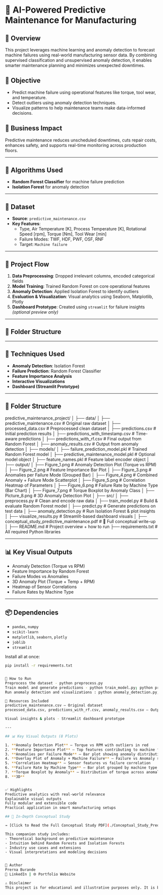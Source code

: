 # 🔧 AI-Powered Predictive Maintenance for Manufacturing

## 📌 Overview
This project leverages machine learning and anomaly detection to forecast machine failures using real-world manufacturing sensor data. By combining supervised classification and unsupervised anomaly detection, it enables smarter maintenance planning and minimizes unexpected downtimes.

## 🚀 Objective
- Predict machine failure using operational features like torque, tool wear, and temperature.
- Detect outliers using anomaly detection techniques.
- Visualize patterns to help maintenance teams make data-informed decisions.

## 💼 Business Impact
Predictive maintenance reduces unscheduled downtimes, cuts repair costs, enhances safety, and supports real-time monitoring across production floors.

---

## 🧠 Algorithms Used
- **Random Forest Classifier** for machine failure prediction
- **Isolation Forest** for anomaly detection

---

## 🧪 Dataset
- **Source**: `predictive_maintenance.csv`
- **Key Features**:
  - Type, Air Temperature [K], Process Temperature [K], Rotational Speed [rpm], Torque [Nm], Tool Wear [min]
  - Failure Modes: TWF, HDF, PWF, OSF, RNF
  - Target: `Machine failure`

---

## 🔄 Project Flow
1. **Data Preprocessing**: Dropped irrelevant columns, encoded categorical fields
2. **Model Training**: Trained Random Forest on core operational features
3. **Anomaly Detection**: Applied Isolation Forest to identify outliers
4. **Evaluation & Visualization**: Visual analytics using Seaborn, Matplotlib, Plotly
5. **Dashboard Prototype**: Created using `streamlit` for failure insights *(optional preview only)*

---

## 📂 Folder Structure
---

## 🧠 Techniques Used
- **Anomaly Detection**: Isolation Forest
- **Failure Prediction**: Random Forest Classifier
- **Feature Importance Analysis**
- **Interactive Visualizations**
- **Dashboard (Streamlit Prototype)**

---

## 📂 Folder Structure
predictive_maintenance_project/
│
├── data/
│   ├── predictive_maintenance.csv             # Original raw dataset
│   ├── processed_data.csv                     # Preprocessed clean dataset
│   ├── predictions.csv                        # Initial prediction results
│   ├── predictions_with_timestamp.csv         # Time-aware predictions
│   ├── predictions_with_rf.csv                # Final output from Random Forest
│   ├── anomaly_results.csv                    # Output from anomaly detection
│
├── models/
│   ├── failure_prediction_model.pkl           # Trained Random Forest model
│   ├── predictive_maintenance_model.pkl       # Optional model object
│   ├── feature_names.pkl                      # Feature label encoder object
│
├── output/
│   ├── Figure_1.png       # Anomaly Detection Plot (Torque vs RPM)
│   ├── Figure_2.png       # Feature Importance Bar Plot
│   ├── Figure_3.png       # Anomalies per Failure Mode (Grouped Bar)
│   ├── Figure_4.png       # Combined Anomaly + Failure Mode Scatterplot
│   ├── Figure_5.png       # Correlation Heatmap of Parameters
│   ├── Figure_6.png       # Failure Rate by Machine Type (Bar Chart)
│   ├── Figure_7.png       # Torque Boxplot by Anomaly Class
│   ├── Picture_8.png      # 3D Anomaly Detection Plot
│
├── src/
│   ├── preprocess.py                # Clean and encode raw data
│   ├── train_model.py               # Build & evaluate Random Forest model
│   ├── predict.py                   # Generate predictions on test data
│   ├── anomaly_detection.py        # Run Isolation Forest & plot insights
│   ├── visualize_results.py        # Streamlit-based dashboard visuals
│
├── conceptual_study_predictive_maintenance.pdf   # 📘 Full conceptual write-up
│
├── README.md                        # Project overview + how to run
├── requirements.txt                 # All required Python libraries











---

## 📊 Key Visual Outputs

- Anomaly Detection (Torque vs RPM)
- Feature Importance by Random Forest
- Failure Modes vs Anomalies
- 3D Anomaly Plot (Torque + Temp + RPM)
- Heatmap of Sensor Correlations
- Failure Rates by Machine Type

---

## 📦 Dependencies

- `pandas`, `numpy`
- `scikit-learn`
- `matplotlib`, `seaborn`, `plotly`
- `joblib`
- `streamlit`

Install all at once:
```bash
pip install -r requirements.txt


🚀 How to Run
Preprocess the dataset - python preprocess.py
Train model and generate predictions - python train_model.py; python predict.py
Run anomaly detection and visualizations : python anomaly_detection.py, python visualize_results.py

📘 Resources Included
predictive_maintenance.csv – Original dataset
processed_data.csv, predictions_with_rf.csv, anomaly_results.csv – Outputs

Visual insights & plots - Streamlit dashboard prototype

---

## 📊 Key Visual Outputs (8 Plots)

1. **Anomaly Detection Plot** – Torque vs RPM with outliers in red  
2. **Feature Importance Plot** – Top features contributing to machine failure  
3. **Anomalies per Failure Mode** – Bar plot showing anomaly distribution by failure type  
4. **Overlay Plot of Anomaly + Machine Failure** – Failure vs Anomaly scatterplot  
5. **Correlation Heatmap** – Sensor features vs failure correlation  
6. **Failure Rate by Machine Type** – Bar plot grouped by machine type  
7. **Torque Boxplot by Anomaly** – Distribution of torque across anomaly classes  
8. **3D**


✅ Highlights
Predictive analytics with real-world relevance
Explainable visual outputs
Fully modular and extensible code
Practical application in smart manufacturing setups

## 📘 In-Depth Conceptual Study

→ [Click to Read the Full Conceptual Study PDF](./Conceptual_Study_Predictive_Maintenance.pdf)

This companion study includes:
- Theoretical background on predictive maintenance
- Intuition behind Random Forests and Isolation Forests
- Industry use cases and extensions
- Visual interpretations and modeling decisions


🧠 Author
Prerna Burande
🔗 LinkedIn | 🌐 Portfolio Website

⚠️ Disclaimer
This project is for educational and illustrative purposes only. It is based on publicly available datasets and open-source tools. Not intended for commercial use without prior written permission.

